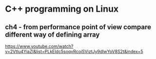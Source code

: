 # C++ programming on Linux 
## ch4 - from performance point of view compare different way of defining array
https://www.youtube.com/watch?v=2Vtlu4YiaZI&list=PLkEldc5soqvRcoiSViztJy9dlwYoV8S2t&index=5